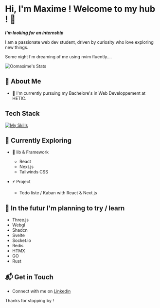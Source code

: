 # Hi, I'm Maxime ! Welcome to my hub ! 👋
***I'm looking for an internship***

I am a passionate web dev student, driven by curiosity who love exploring new things. 

Some night I'm dreaming of me using nvim fluently....

![Oomaxime's Stats](https://github-readme-stats.vercel.app/api?username=Oomaxime&theme=vue-dark&show_icons=true&hide_border=true&count_private=true)


## 🚀 About Me

- 📝 I'm currently pursuing my Bachelore's in Web Developpement at HETIC.


## Tech Stack
[![My Skills](https://skillicons.dev/icons?i=js,html,css,nodejs,docker,figma)](https://skillicons.dev)


## 🌱 Currently Exploring

- 🚀 lib & Framework
  - React
  - Next.js
  - Tailwinds CSS

- ⚡ Project
  - Todo liste / Kaban with React & Next.js


## 🔭 In the futur I'm planning to try / learn

- Three.js
- Webgl
- Shadcn
- Svelte
- Socket.io
- Redis
- HTMX
- GO
- Rust
  
<!-- ## 🏆 Achievements

- 🌟 Completed Hacktoberfest 2023 - Contributed to open source projects and celebrated the spirit of collaboration. -->


## 📬 Get in Touch

- Connect with me on [Linkedin](www.linkedin.com/in/maxime-bidan)


Thanks for stopping by ! 

<!--
Here are some ideas to get you started:

- 🔭 I’m currently working on ...
- 🌱 I’m currently learning ...
- 👯 I’m looking to collaborate on ...
- 🤔 I’m looking for help with ...
- 💬 Ask me about ...
- 📫 How to reach me: ...
- 😄 Pronouns: ...
-  Fun fact: ...
-->

